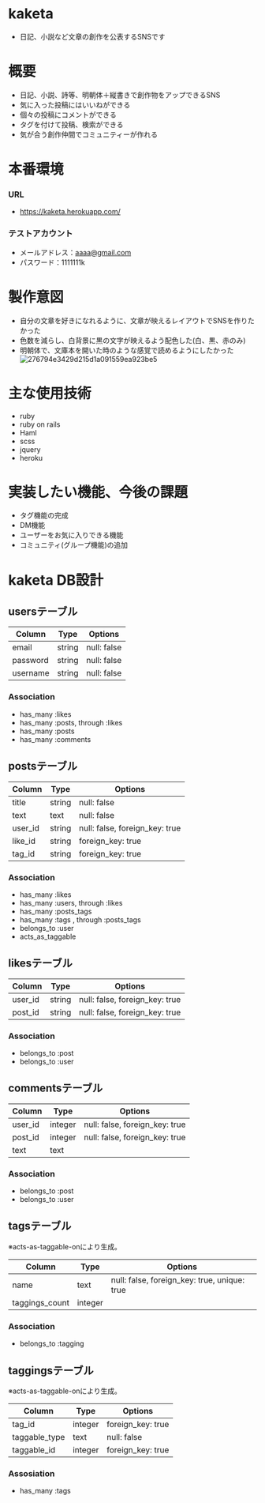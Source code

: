 # kaketa
- 日記、小説など文章の創作を公表するSNSです
# 概要
- 日記、小説、詩等、明朝体＋縦書きで創作物をアップできるSNS
- 気に入った投稿にはいいねができる
- 個々の投稿にコメントができる
- タグを付けて投稿、検索ができる
- 気が合う創作仲間でコミュニティーが作れる
# 本番環境
### URL
- https://kaketa.herokuapp.com/
### テストアカウント
- メールアドレス：aaaa@gmail.com
- パスワード：1111111k
# 製作意図
- 自分の文章を好きになれるように、文章が映えるレイアウトでSNSを作りたかった
- 色数を減らし、白背景に黒の文字が映えるよう配色した(白、黒、赤のみ)
- 明朝体で、文庫本を開いた時のような感覚で読めるようにしたかった
![276794e3429d215d1a091559ea923be5](https://user-images.githubusercontent.com/67635291/93159850-1f1f3180-f74a-11ea-8de0-70877fa55d13.png)
# 主な使用技術
- ruby
- ruby on rails
- Haml
- scss
- jquery
- heroku
# 実装したい機能、今後の課題
- タグ機能の完成
- DM機能
- ユーザーをお気に入りできる機能
- コミュニティ(グループ機能)の追加
# kaketa DB設計
## usersテーブル
|Column|Type|Options|
|------|----|-------|
|email|string|null: false|
|password|string|null: false|
|username|string|null: false|
### Association
- has_many :likes
- has_many :posts, through :likes
- has_many :posts
- has_many :comments

## postsテーブル
|Column|Type|Options|
|------|----|-------|
|title|string|null: false|
|text|text|null: false|
|user_id|string|null: false, foreign_key: true|
|like_id|string|foreign_key: true|
|tag_id|string|foreign_key: true|
### Association
- has_many :likes
- has_many :users, through :likes
- has_many :posts_tags
- has_many :tags , through :posts_tags
- belongs_to :user
- acts_as_taggable

## likesテーブル
|Column|Type|Options|
|------|----|-------|
|user_id|string|null: false, foreign_key: true|
|post_id|string|null: false, foreign_key: true|
### Association
- belongs_to :post
- belongs_to :user

## commentsテーブル
|Column|Type|Options|
|------|----|-------|
|user_id|integer|null: false, foreign_key: true|
|post_id|integer|null: false, foreign_key: true|
|text|text||
### Association
- belongs_to :post
- belongs_to :user

## tagsテーブル
※acts-as-taggable-onにより生成。

|Column|Type|Options|
|------|----|-------|
|name|text|null: false, foreign_key: true, unique: true|
|taggings_count|integer| |

### Association
- belongs_to :tagging

## taggingsテーブル
※acts-as-taggable-onにより生成。

|Column|Type|Options|
|------|----|-------|
|tag_id|integer|foreign_key: true|
|taggable_type|text|null: false|
|taggable_id|integer|foreign_key: true|

### Assosiation
- has_many :tags